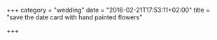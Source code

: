 +++
category = "wedding"
date = "2016-02-21T17:53:11+02:00"
title = "save the date card with hand painted flowers"

+++
